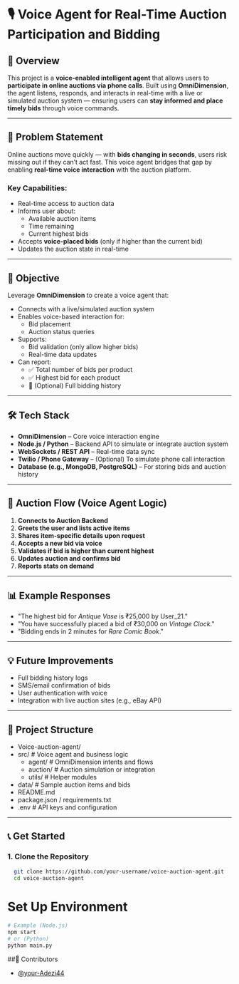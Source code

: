 # 🎙️ Voice Agent for Real-Time Auction Participation and Bidding

## 🧠 Overview

This project is a **voice-enabled intelligent agent** that allows users to **participate in online auctions via phone calls**. Built using **OmniDimension**, the agent listens, responds, and interacts in real-time with a live or simulated auction system — ensuring users can **stay informed and place timely bids** through voice commands.

---

## 🚀 Problem Statement

Online auctions move quickly — with **bids changing in seconds**, users risk missing out if they can’t act fast. This voice agent bridges that gap by enabling **real-time voice interaction** with the auction platform.

### Key Capabilities:
- Real-time access to auction data
- Informs user about:
  - Available auction items
  - Time remaining
  - Current highest bids
- Accepts **voice-placed bids** (only if higher than the current bid)
- Updates the auction state in real-time

---

## 🎯 Objective

Leverage **OmniDimension** to create a voice agent that:

- Connects with a live/simulated auction system
- Enables voice-based interaction for:
  - Bid placement
  - Auction status queries
- Supports:
  - Bid validation (only allow higher bids)
  - Real-time data updates
- Can report:
  - ✅ Total number of bids per product  
  - ✅ Highest bid for each product  
  - 🏅 (Optional) Full bidding history  

---

## 🛠️ Tech Stack

- **OmniDimension** – Core voice interaction engine
- **Node.js / Python** – Backend API to simulate or integrate auction system
- **WebSockets / REST API** – Real-time data sync
- **Twilio / Phone Gateway** – (Optional) To simulate phone call interaction
- **Database (e.g., MongoDB, PostgreSQL)** – For storing bids and auction history

---

## 🔄 Auction Flow (Voice Agent Logic)

1. **Connects to Auction Backend**
2. **Greets the user and lists active items**
3. **Shares item-specific details upon request**
4. **Accepts a new bid via voice**
5. **Validates if bid is higher than current highest**
6. **Updates auction and confirms bid**
7. **Reports stats on demand**

---

## 📊 Example Responses

- "The highest bid for *Antique Vase* is ₹25,000 by User_21."
- "You have successfully placed a bid of ₹30,000 on *Vintage Clock*."
- "Bidding ends in 2 minutes for *Rare Comic Book*."

---

## 💡 Future Improvements

- Full bidding history logs
- SMS/email confirmation of bids
- User authentication with voice
- Integration with live auction sites (e.g., eBay API)

---

## 📁 Project Structure
- Voice-auction-agent/
 - src/ # Voice agent and business logic
   - agent/ # OmniDimension intents and flows
   - auction/ # Auction simulation or integration
   - utils/ # Helper modules
- data/ # Sample auction items and bids
- README.md
- package.json / requirements.txt
- .env # API keys and configuration


---

## 📞 Get Started

### 1. Clone the Repository
```bash
  git clone https://github.com/your-username/voice-auction-agent.git
  cd voice-auction-agent
```
# Set Up Environment
```bash
# Example (Node.js)
npm start
# or (Python)
python main.py
```
##🙌 Contributors
- [@your-Adezi44](https://github.com/Adezi44)
